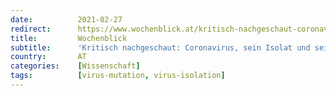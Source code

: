```yaml
---
date:          2021-02-27
redirect:      https://www.wochenblick.at/kritisch-nachgeschaut-coronavirus-sein-isolat-und-seine-mutanten/
title:         Wochenblick
subtitle:      'Kritisch nachgeschaut: Coronavirus, sein Isolat und seine Mutanten'
country:       AT
categories:    [Wissenschaft]
tags:          [virus-mutation, virus-isolation]
---
```

